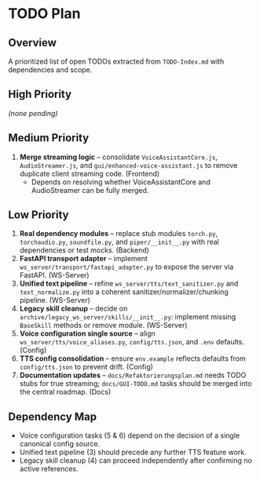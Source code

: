 # TODO Plan

## Overview
A prioritized list of open TODOs extracted from `TODO-Index.md` with dependencies and scope.

## High Priority
*(none pending)*

## Medium Priority
1. **Merge streaming logic** – consolidate `VoiceAssistantCore.js`, `AudioStreamer.js`, and `gui/enhanced-voice-assistant.js` to remove duplicate client streaming code. (Frontend)
   - Depends on resolving whether VoiceAssistantCore and AudioStreamer can be fully merged.

## Low Priority
1. **Real dependency modules** – replace stub modules `torch.py`, `torchaudio.py`, `soundfile.py`, and `piper/__init__.py` with real dependencies or test mocks. (Backend)
2. **FastAPI transport adapter** – implement `ws_server/transport/fastapi_adapter.py` to expose the server via FastAPI. (WS-Server)
3. **Unified text pipeline** – refine `ws_server/tts/text_sanitizer.py` and `text_normalize.py` into a coherent sanitizer/normalizer/chunking pipeline. (WS-Server)
4. **Legacy skill cleanup** – decide on `archive/legacy_ws_server/skills/__init__.py`: implement missing `BaseSkill` methods or remove module. (WS-Server)
5. **Voice configuration single source** – align `ws_server/tts/voice_aliases.py`, `config/tts.json`, and `.env` defaults. (Config)
6. **TTS config consolidation** – ensure `env.example` reflects defaults from `config/tts.json` to prevent drift. (Config)
7. **Documentation updates** – `docs/Refaktorierungsplan.md` needs TODO stubs for true streaming; `docs/GUI-TODO.md` tasks should be merged into the central roadmap. (Docs)

## Dependency Map
- Voice configuration tasks (5 & 6) depend on the decision of a single canonical config source.
- Unified text pipeline (3) should precede any further TTS feature work.
- Legacy skill cleanup (4) can proceed independently after confirming no active references.

